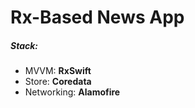 # Rx-Based News App

##### Stack:
  - MVVM: **RxSwift**
  - Store: **Coredata**
  - Networking: **Alamofire**
